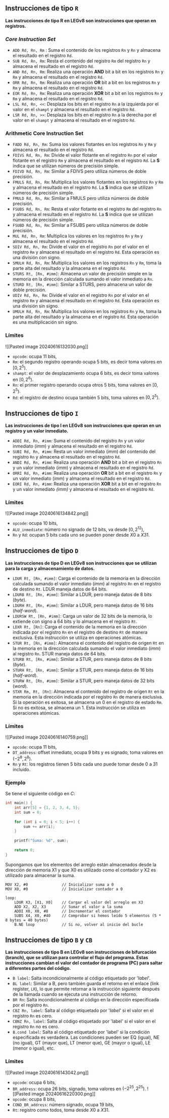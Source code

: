 ## Instrucciones de tipo `R`
**Las instrucciones de tipo R en LEGv8 son instrucciones que operan en registros.**
### *Core Instruction Set*
- `ADD Rd, Rn, Rm` : Suma el contenido de los registros `Rn` y `Rn` y almacena el resultado en el registro `Rd`.
- `SUB Rd, Rn, Rm`: Resta el contenido del registro `Rm` del registro `Rn` y almacena el resultado en el registro `Rd`.
- `AND Rd, Rn, Rm`: Realiza una operación **AND** bit a bit en los registros `Rn` y `Rm` y almacena el resultado en el registro `Rd`.
- `ORR Rd, Rn, Rm`: Realiza una operación **OR** bit a bit en los registros `Rn` y `Rm` y almacena el resultado en el registro `Rd`.
- `EOR Rd, Rn, Rm`: Realiza una operación **XOR** bit a bit en los registros `Rn` y `Rm` y almacena el resultado en el registro `Rd`.
- `LSL Rd, Rn, <<`: Desplaza los bits en el registro `Rn` a la izquierda por el valor en el `shampt` y almacena el resultado en el registro `Rd`.
- `LSR Rd, Rn, >>`: Desplaza los bits en el registro `Rn` a la derecha por el valor en el `shampt` y almacena el resultado en el registro `Rd`.
### Arithmetic Core Instruction Set
- `FADD Rd, Rn, Rm`: Suma los valores flotantes en los registros `Rn` y `Rm` y almacena el resultado en el registro `Rd`.
- `FDIVS Rd, Rn, Rm`: Divide el valor flotante en el registro `Rn` por el valor flotante en el registro `Rm` y almacena el resultado en el registro `Rd`. La **S** indica que se utilizan números de precisión simple.
- `FDIVD Rd, Rn, Rm`: Similar a FDIVS pero utiliza números de doble precisión.
- `FMULS Rd, Rn, Rm`: Multiplica los valores flotantes en los registros `Rn` y `Rm` y almacena el resultado en el registro `Rd`. La **S** indica que se utilizan números de precisión simple.
- `FMULD Rd, Rn, Rm`: Similar a FMULS pero utiliza números de doble precisión.
- `FSUBS Rd, Rn, Rm`: Resta el valor flotante en el registro `Rm` del registro `Rn` y almacena el resultado en el registro `Rd`. La **S** indica que se utilizan números de precisión simple.
- `FSUBD Rd, Rn, Rm`: Similar a FSUBS pero utiliza números de doble precisión.
- `MUL Rd, Rn, Rm`: Multiplica los valores en los registros `Rn` y `Rm` y almacena el resultado en el registro `Rd`.
- `SDIV Rd, Rn, Rm`: Divide el valor en el registro `Rn` por el valor en el registro `Rm` y almacena el resultado en el registro `Rd`. Esta operación es una división con signo.
- `SMULH Rd, Rn, Rm`: Multiplica los valores en los registros `Rn` y `Rm`, toma la parte alta del resultado y la almacena en el registro `Rd`.
- `STURS Rt, [Rn, #imm]`: Almacena un valor de precisión simple en la memoria en la dirección calculada sumando el valor inmediato a `Rn`.
- `STURD Rt, [Rn, #imm]`: Similar a STURS, pero almacena un valor de doble precisión.
- `UDIV Rd, Rn, Rm`: Divide el valor en el registro `Rn` por el valor en el registro `Rm` y almacena el resultado en el registro `Rd`. Esta operación es una división sin signo.
- `UMULH Rd, Rn, Rm`: Multiplica los valores en los registros `Rn` y `Rm`, toma la parte alta del resultado y la almacena en el registro `Rd`. Esta operación es una multiplicación sin signo.
### Límites 
![[Pasted image 20240616132030.png]]
- `opcode`: ocupa 11 bits,
- `Rm`: el segundo registro operando ocupa 5 bits, es decir toma valores en $[0,2^5)$.
- `shampt`: el valor de desplazamiento ocupa 6 bits, es decir toma valores en $[0,2^6)$.
- `Rn`: el primer registro operando ocupa otros 5 bits, toma valores en $[0,2^5)$.
- `Rd`: el registro de destino ocupa también 5 bits, toma valores en $[0,2^5)$.

## Instrucciones de tipo `I`
**Las instrucciones de tipo I en LEGv8 son instrucciones que operan en un registro y un valor inmediato.**
- `ADDI Rd, Rn, #imm`: Suma el contenido del registro `Rn` y un valor inmediato (*imm*) y almacena el resultado en el registro `Rd`.
- `SUBI Rd, Rn, #imm`: Resta un valor inmediato (*imm*) del contenido del registro `Rn` y almacena el resultado en el registro `Rd`.
- `ANDI Rd, Rn, #imm`: Realiza una operación **AND** bit a bit en el registro `Rn` y un valor inmediato (*imm*) y almacena el resultado en el registro `Rd`.
- `ORRI Rd, Rn, #imm`: Realiza una operación **OR** bit a bit en el registro `Rn` y un valor inmediato (*imm*) y almacena el resultado en el registro `Rd`.
- `EORI Rd, Rn, #imm`: Realiza una operación **XOR** bit a bit en el registro `Rn` y un valor inmediato *(imm)* y almacena el resultado en el registro `Rd`.
### Límites

![[Pasted image 20240616134842.png]]
- `opcode`: ocupa 10 bits,
- `ALU_inmediate`: número no signado de 12 bits, va desde $[0,2^{12})$,
- `Rn` y `Rd`: ocupan 5 bits cada uno se pueden poner desde $X0$ a $X31$.

## Instrucciones de tipo `D`
**Las instrucciones de tipo D en LEGv8 son instrucciones que se utilizan para la carga y almacenamiento de datos.**
- `LDUR Rt, [Rn, #imm]`: Carga el contenido de la memoria en la dirección calculada sumando el valor inmediato (*imm*) al registro `Rn` en el registro de destino `Rt`. LDUR maneja datos de 64 bits.
- `LDURB Rt, [Rn, #imm]`: Similar a LDUR, pero maneja datos de 8 bits (*byte*).
- `LDURH Rt, [Rn, #imm]`: Similar a LDUR, pero maneja datos de 16 bits (*half-word*).
- `LDURSW Rt, [Rn, #imm]`: Carga un valor de 32 bits de la memoria, lo extiende con signo a 64 bits y lo almacena en el registro `Rt`.
- `LDXR Rt, [Rn]`: Carga el contenido de la memoria en la dirección indicada por el registro `Rn` en el registro de destino `Rt` de manera exclusiva. Esta instrucción se utiliza en operaciones atómicas.
- `STUR Rt, [Rn, #imm]`: Almacena el contenido del registro de origen `Rt` en la memoria en la dirección calculada sumando el valor inmediato (*imm*) al registro `Rn`. STUR maneja datos de 64 bits.
- `STURB Rt, [Rn, #imm]`: Similar a STUR, pero maneja datos de 8 bits (*byte*).
- `STURH Rt, [Rn, #imm]`: Similar a STUR, pero maneja datos de 16 bits (*half-word*).
- `STURW Rt, [Rn, #imm]`: Similar a STUR, pero maneja datos de 32 bits (*word*).
- `STXR Rm, Rt, [Rn]`: Almacena el contenido del registro de origen `Rt` en la memoria en la dirección indicada por el registro `Rn` de manera exclusiva. Si la operación es exitosa, se almacena un 0 en el registro de estado `Rm`. Si no es exitosa, se almacena un 1. Esta instrucción se utiliza en operaciones atómicas.

### Límites
![[Pasted image 20240616140759.png]]
- `opcode`: ocupa 11 bits,
- `DT_address`: offset inmediato, ocupa 9 bits y es signado, toma valores en $(-2^8,2^8)$.
- `Rn` y `Rt`: los registros tienen 5 bits cada uno puede tomar desde $0$ a $31$ incluido.

### Ejemplo
Se tiene el siguiente código en *C*:
```c
int main() {
    int arr[5] = {1, 2, 3, 4, 5};
    int sum = 0;
    
    for (int i = 0; i < 5; i++) {
        sum += arr[i];
    }
    
    printf("Suma: %d", sum);
    
    return 0;
}
```

Supongamos que los elementos del arreglo están almacenados desde la dirección de memoria X1 y que X0 es utilizado como el contador y X2 es utilizado para almacenar la suma. 

```assembly
MOV X2, #0               // Inicializar suma a 0
MOV X0, #0               // Inicializar contador a 0

loop:
    LDUR X3, [X1, X0]    // Cargar el valor del arreglo en X3
    ADD X2, X2, X3       // Sumar el valor a la suma
    ADDI X0, X0, #8      // Incrementar el contador
    SUBS X4, X0, #40     // Comprobar si hemos leído 5 elementos (5 * 8 bytes = 40 bytes)
    B.NE loop            // Si no, volver al inicio del bucle
```
## Instrucciones de tipo `B` y `CB`
**Las instrucciones de tipo B en LEGv8 son instrucciones de bifurcación (branch), que se utilizan para controlar el flujo del programa. Estas instrucciones cambian el valor del contador de programa (PC) para saltar a diferentes partes del código.**

- `B label`: Salta incondicionalmente al código etiquetado por '*label*'.
- `BL label`: Similar a B, pero también guarda el retorno en el enlace (link register, `LR`), lo que permite retornar a la instrucción siguiente después de la llamada cuando se ejecuta una instrucción de retorno.
- `BR Rn`: Salta incondicionalmente al código en la dirección especificada por el registro `Rn`.
- `CBZ Rn, label`: Salta al código etiquetado por '*label*' si el valor en el registro `Rn` es cero.
- `CBNZ Rn, label`: Salta al código etiquetado por 'label' si el valor en el registro `Rn` no es cero.
- `B.cond label`: Salta al código etiquetado por 'label' si la condición especificada es verdadera. Las condiciones pueden ser EQ (igual), NE (no igual), GT (mayor que), LT (menor que), GE (mayor o igual), LE (menor o igual), etc.
### Límites
![[Pasted image 20240616143042.png]]
- `opcode`: ocupa 6 bits,
- `BR_address`: ocupa 26 bits, signado, toma valores en $(-2^{25}, 2^{25})$.
![[Pasted image 20240616220300.png]]
- `opcode`: ocupa 8  bits,
- `COND_BR_address`: número signado, ocupa 19 bits,
- `Rt`: registro como todos, toma desde $X0$ a $X31$.

